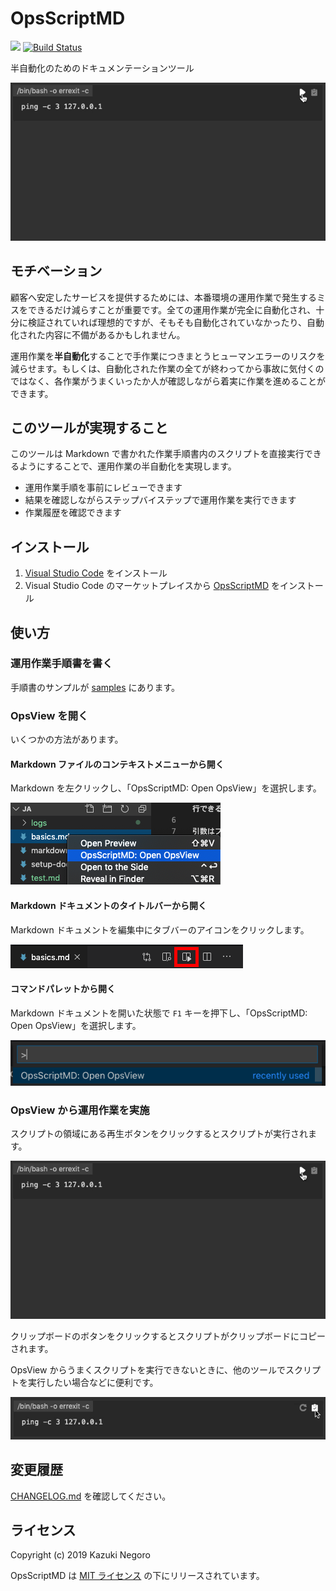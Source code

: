 # OpsScriptMD

[![](https://img.shields.io/visual-studio-marketplace/v/negokaz.opsscriptmd.svg)](https://marketplace.visualstudio.com/items?itemName=negokaz.opsscriptmd) [![Build Status](https://travis-ci.org/negokaz/vscode-ops-script-md.svg?branch=master)](https://travis-ci.org/negokaz/vscode-ops-script-md)

半自動化のためのドキュメンテーションツール

![](docs/images/script-chunk.gif)

## モチベーション

顧客へ安定したサービスを提供するためには、本番環境の運用作業で発生するミスをできるだけ減らすことが重要です。全ての運用作業が完全に自動化され、十分に検証されていれば理想的ですが、そもそも自動化されていなかったり、自動化された内容に不備があるかもしれません。

運用作業を**半自動化**することで手作業につきまとうヒューマンエラーのリスクを減らせます。もしくは、自動化された作業の全てが終わってから事故に気付くのではなく、各作業がうまくいったか人が確認しながら着実に作業を進めることができます。

## このツールが実現すること

このツールは Markdown で書かれた作業手順書内のスクリプトを直接実行できるようにすることで、運用作業の半自動化を実現します。

- 運用作業手順を事前にレビューできます
- 結果を確認しながらステップバイステップで運用作業を実行できます
- 作業履歴を確認できます

## インストール

1. [Visual Studio Code](https://code.visualstudio.com/) をインストール
2. Visual Studio Code のマーケットプレイスから [OpsScriptMD](https://marketplace.visualstudio.com/items?itemName=negokaz.opsscriptmd) をインストール

## 使い方

### 運用作業手順書を書く

手順書のサンプルが [samples](samples) にあります。

### OpsView を開く

いくつかの方法があります。

#### Markdown ファイルのコンテキストメニューから開く

Markdown を左クリックし、「OpsScriptMD: Open OpsView」を選択します。

![](docs/images/open-opsview-explorer-context.png)


#### Markdown ドキュメントのタイトルバーから開く

Markdown ドキュメントを編集中にタブバーのアイコンをクリックします。

![](docs/images/open-opsview-markdown-title.png)

#### コマンドパレットから開く

Markdown ドキュメントを開いた状態で `F1` キーを押下し、「OpsScriptMD: Open OpsView」を選択します。

![](docs/images/open-opsview.png)

### OpsView から運用作業を実施

スクリプトの領域にある再生ボタンをクリックするとスクリプトが実行されます。

![](docs/images/script-chunk.gif)

クリップボードのボタンをクリックするとスクリプトがクリップボードにコピーされます。

OpsView からうまくスクリプトを実行できないときに、他のツールでスクリプトを実行したい場合などに便利です。

![](docs/images/copy-script-chunk.gif)

## 変更履歴

[CHANGELOG.md](./CHANGELOG.md) を確認してください。

## ライセンス

Copyright (c) 2019 Kazuki Negoro

OpsScriptMD は [MIT ライセンス](./LICENSE) の下にリリースされています。